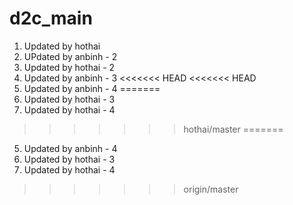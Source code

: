 # d2c_main
1. Updated by hothai
2. UPdated by anbinh - 2
3. Updated by hothai - 2
4. Updated by anbinh - 3
<<<<<<< HEAD
<<<<<<< HEAD
5. Updated by anbinh - 4
=======
4. Updated by hothai - 3
5. Updated by hothai - 4
>>>>>>> hothai/master
=======
5. Updated by anbinh - 4
4. Updated by hothai - 3
5. Updated by hothai - 4
>>>>>>> origin/master
